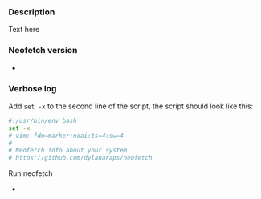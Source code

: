 ### Description

Text here


### Neofetch version

-


### Verbose log

Add `set -x` to the second line of the script, the script should look like this:

```sh
#!/usr/bin/env bash
set -x
# vim: fdm=marker:noai:ts=4:sw=4
#
# Neofetch info about your system
# https://github.com/dylanaraps/neofetch
```

Run neofetch

-
